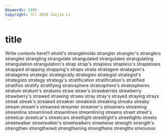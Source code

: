 ```yaml
---
Keywords: 2498
Copyright: (C) 2020 Junjie Li
---
```


# title

Write contents here!!!
ehold's 
strangleholds 
strangler 
strangler's
stranglers 
strangles 
strangling 
strangulate 
strangulated 
strangulates 
strangulating 
strangulation 
strangulation's 
strap
strap's 
strapless 
strapless's 
straplesses 
strapped 
strapping 
strapping's 
straps 
strata 
stratagem
stratagem's 
stratagems 
strategic 
strategically 
strategies 
strategist 
strategist's 
strategists 
strategy 
strategy's
stratification 
stratification's 
stratified 
stratifies 
stratify 
stratifying 
stratosphere 
stratosphere's 
stratospheres 
stratum
stratum's 
stratums 
straw 
straw's 
strawberries 
strawberry 
strawberry's 
strawed 
strawing 
straws
stray 
stray's 
strayed 
straying 
strays 
streak 
streak's 
streaked 
streakier 
streakiest
streaking 
streaks 
streaky 
stream 
stream's 
streamed 
streamer 
streamer's 
streamers 
streaming
streamline 
streamlined 
streamlines 
streamlining 
streams 
street 
street's 
streetcar 
streetcar's 
streetcars
streetlight 
streetlight's 
streetlights 
streets 
streetwalker 
streetwalker's 
streetwalkers 
streetwise 
strength 
strength's
strengthen 
strengthened 
strengthening 
strengthens 
strengths 
strenuous 
